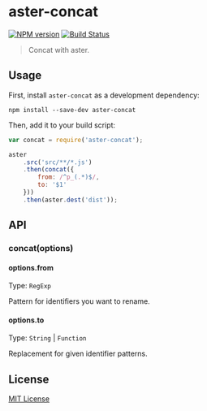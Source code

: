 # aster-concat
[![NPM version][npm-image]][npm-url]
[![Build Status][travis-image]][travis-url]

> Concat with aster.

## Usage

First, install `aster-concat` as a development dependency:

```shell
npm install --save-dev aster-concat
```

Then, add it to your build script:

```javascript
var concat = require('aster-concat');

aster
    .src('src/**/*.js')
    .then(concat({
        from: /^p_(.*)$/,
        to: '$1'
    }))
    .then(aster.dest('dist'));
```

## API

### concat(options)

#### options.from
Type: `RegExp`

Pattern for identifiers you want to rename.

#### options.to
Type: `String` | `Function`

Replacement for given identifier patterns.

## License

[MIT License](http://en.wikipedia.org/wiki/MIT_License)

[npm-url]: https://npmjs.org/package/aster-concat
[npm-image]: https://badge.fury.io/js/aster-concat.png

[travis-url]: http://travis-ci.org/asterjs/aster-concat
[travis-image]: https://secure.travis-ci.org/asterjs/aster-concat.png?branch=master
